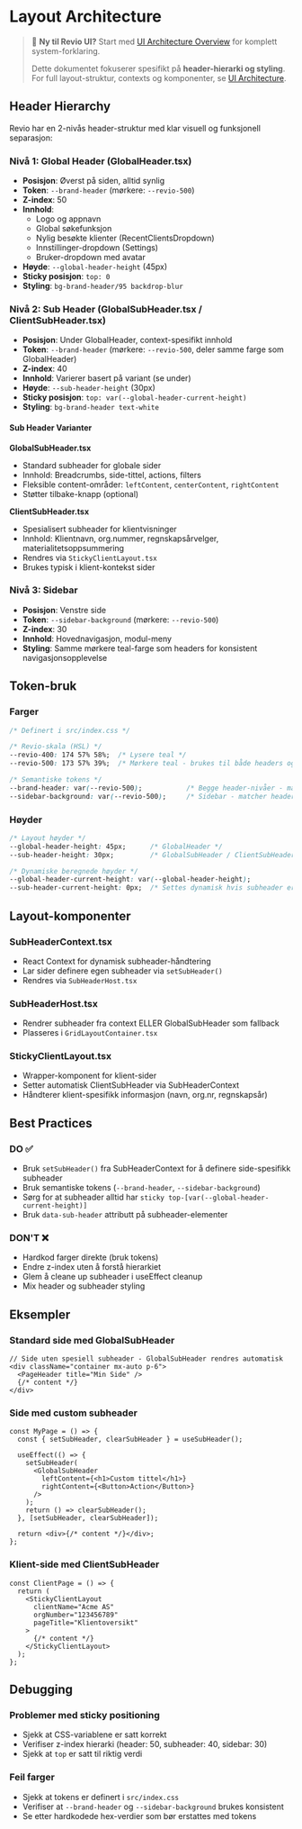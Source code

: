 # Layout Architecture

> 📘 **Ny til Revio UI?** Start med [UI Architecture Overview](./ui-architecture.md) for komplett system-forklaring.
> 
> Dette dokumentet fokuserer spesifikt på **header-hierarki og styling**. 
> For full layout-struktur, contexts og komponenter, se [UI Architecture](./ui-architecture.md).

## Header Hierarchy

Revio har en 2-nivås header-struktur med klar visuell og funksjonell separasjon:

### Nivå 1: Global Header (GlobalHeader.tsx)
- **Posisjon**: Øverst på siden, alltid synlig
- **Token**: `--brand-header` (mørkere: `--revio-500`)
- **Z-index**: 50
- **Innhold**: 
  - Logo og appnavn
  - Global søkefunksjon
  - Nylig besøkte klienter (RecentClientsDropdown)
  - Innstillinger-dropdown (Settings)
  - Bruker-dropdown med avatar
- **Høyde**: `--global-header-height` (45px)
- **Sticky posisjon**: `top: 0`
- **Styling**: `bg-brand-header/95 backdrop-blur`

### Nivå 2: Sub Header (GlobalSubHeader.tsx / ClientSubHeader.tsx)
- **Posisjon**: Under GlobalHeader, context-spesifikt innhold
- **Token**: `--brand-header` (mørkere: `--revio-500`, deler samme farge som GlobalHeader)
- **Z-index**: 40
- **Innhold**: Varierer basert på variant (se under)
- **Høyde**: `--sub-header-height` (30px)
- **Sticky posisjon**: `top: var(--global-header-current-height)`
- **Styling**: `bg-brand-header text-white`

#### Sub Header Varianter

**GlobalSubHeader.tsx**
- Standard subheader for globale sider
- Innhold: Breadcrumbs, side-tittel, actions, filters
- Fleksible content-områder: `leftContent`, `centerContent`, `rightContent`
- Støtter tilbake-knapp (optional)

**ClientSubHeader.tsx**
- Spesialisert subheader for klientvisninger
- Innhold: Klientnavn, org.nummer, regnskapsårvelger, materialitetsoppsummering
- Rendres via `StickyClientLayout.tsx`
- Brukes typisk i klient-kontekst sider

### Nivå 3: Sidebar
- **Posisjon**: Venstre side
- **Token**: `--sidebar-background` (mørkere: `--revio-500`)
- **Z-index**: 30
- **Innhold**: Hovednavigasjon, modul-meny
- **Styling**: Samme mørkere teal-farge som headers for konsistent navigasjonsopplevelse

## Token-bruk

### Farger
```css
/* Definert i src/index.css */

/* Revio-skala (HSL) */
--revio-400: 174 57% 58%;  /* Lysere teal */
--revio-500: 173 57% 39%;  /* Mørkere teal - brukes til både headers og sidebar */

/* Semantiske tokens */
--brand-header: var(--revio-500);           /* Begge header-nivåer - matcher sidebar */
--sidebar-background: var(--revio-500);     /* Sidebar - matcher headers */
```

### Høyder
```css
/* Layout høyder */
--global-header-height: 45px;      /* GlobalHeader */
--sub-header-height: 30px;         /* GlobalSubHeader / ClientSubHeader */

/* Dynamiske beregnede høyder */
--global-header-current-height: var(--global-header-height);
--sub-header-current-height: 0px;  /* Settes dynamisk hvis subheader er synlig */
```

## Layout-komponenter

### SubHeaderContext.tsx
- React Context for dynamisk subheader-håndtering
- Lar sider definere egen subheader via `setSubHeader()`
- Rendres via `SubHeaderHost.tsx`

### SubHeaderHost.tsx
- Rendrer subheader fra context ELLER GlobalSubHeader som fallback
- Plasseres i `GridLayoutContainer.tsx`

### StickyClientLayout.tsx
- Wrapper-komponent for klient-sider
- Setter automatisk ClientSubHeader via SubHeaderContext
- Håndterer klient-spesifikk informasjon (navn, org.nr, regnskapsår)

## Best Practices

### DO ✅
- Bruk `setSubHeader()` fra SubHeaderContext for å definere side-spesifikk subheader
- Bruk semantiske tokens (`--brand-header`, `--sidebar-background`)
- Sørg for at subheader alltid har `sticky top-[var(--global-header-current-height)]`
- Bruk `data-sub-header` attributt på subheader-elementer

### DON'T ❌
- Hardkod farger direkte (bruk tokens)
- Endre z-index uten å forstå hierarkiet
- Glem å cleane up subheader i useEffect cleanup
- Mix header og subheader styling

## Eksempler

### Standard side med GlobalSubHeader
```tsx
// Side uten spesiell subheader - GlobalSubHeader rendres automatisk
<div className="container mx-auto p-6">
  <PageHeader title="Min Side" />
  {/* content */}
</div>
```

### Side med custom subheader
```tsx
const MyPage = () => {
  const { setSubHeader, clearSubHeader } = useSubHeader();
  
  useEffect(() => {
    setSubHeader(
      <GlobalSubHeader
        leftContent={<h1>Custom tittel</h1>}
        rightContent={<Button>Action</Button>}
      />
    );
    return () => clearSubHeader();
  }, [setSubHeader, clearSubHeader]);
  
  return <div>{/* content */}</div>;
};
```

### Klient-side med ClientSubHeader
```tsx
const ClientPage = () => {
  return (
    <StickyClientLayout
      clientName="Acme AS"
      orgNumber="123456789"
      pageTitle="Klientoversikt"
    >
      {/* content */}
    </StickyClientLayout>
  );
};
```

## Debugging

### Problemer med sticky positioning
- Sjekk at CSS-variablene er satt korrekt
- Verifiser z-index hierarki (header: 50, subheader: 40, sidebar: 30)
- Sjekk at `top` er satt til riktig verdi

### Feil farger
- Sjekk at tokens er definert i `src/index.css`
- Verifiser at `--brand-header` og `--sidebar-background` brukes konsistent
- Se etter hardkodede hex-verdier som bør erstattes med tokens
